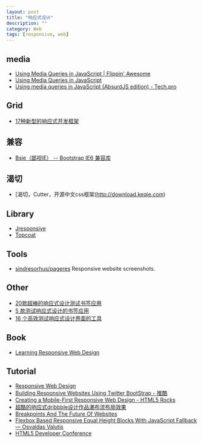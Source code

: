 ```yaml
---
layout: post
title: "响应式设计"
description: ""
category: Web
tags: [responsive, web]
--- 
```


## media

- [Using Media Queries in JavaScript | Flippin' Awesome](http://flippinawesome.org/2014/03/24/using-media-queries-in-javascript/)
- [Using Media Queries in JavaScript](http://flippinawesome.org/2014/03/24/using-media-queries-in-javascript/)
- [Using media queries in JavaScript (AbsurdJS edition) - Tech.pro](http://tech.pro/tutorial/1919/using-media-queries-in-javascript-absurdjs-edition)

## Grid

- [17种新型的响应式开发框架](http://www.gbin1.com/technology/css/20130821-responsive-frameworks/)

## 兼容

- [Bsie（鄙视IE） -- Bootstrap IE6 兼容库](http://www.bootcss.com/p/bsie/)

## 渴切 

- [渴切，Cutter，开源中文css框架(http://download.keqie.com)

## Library

- [Jresponsive](http://jresponsive.is-great.net/#top)
- [Topcoat](http://topcoat.io/)

## Tools

- [sindresorhus/pageres](https://github.com/sindresorhus/pageres) Responsive website screenshots.

## Other

- [20款超棒的响应式设计测试书签应用](http://www.qianduan.net/20-awesomes-responsive-design-tests-bookmark-application.html)
- [5 款测试响应式设计的书签应用](http://www.iteye.com/news/27007)
- [16 个高效测试响应式设计界面的工具](http://www.iteye.com/news/26835)

## Book

- [Learning Responsive Web Design](http://www.salttiger.com/learning-responsive-web-design/)

## Tutorial

- [Responsive Web Design](http://alistapart.com/article/responsive-web-design)
- [Building Responsive Websites Using Twitter BootStrap - 推酷](http://www.tuicool.com/articles/AFzYre)
- [Creating a Mobile-First Responsive Web Design - HTML5 Rocks](http://www.html5rocks.com/en/mobile/responsivedesign/)
- [超酷的响应式dribbble设计作品瀑布流布局效果](http://www.qianduan.net/the-cool-response-dribbble-design-works-waterfalls-flow-layout-effects.html)
- [Breakpoints And The Future Of Websites](http://www.smashingmagazine.com/2014/07/08/breakpoints-and-the-future-websites)
- [Flexbox Based Responsive Equal Height Blocks With JavaScript Fallback — Osvaldas Valutis](http://osvaldas.info/flexbox-based-responsive-equal-height-blocks-with-javascript-fallback)
- [HTML5 Developer Conference](http://html5devconf.com/videos.html)